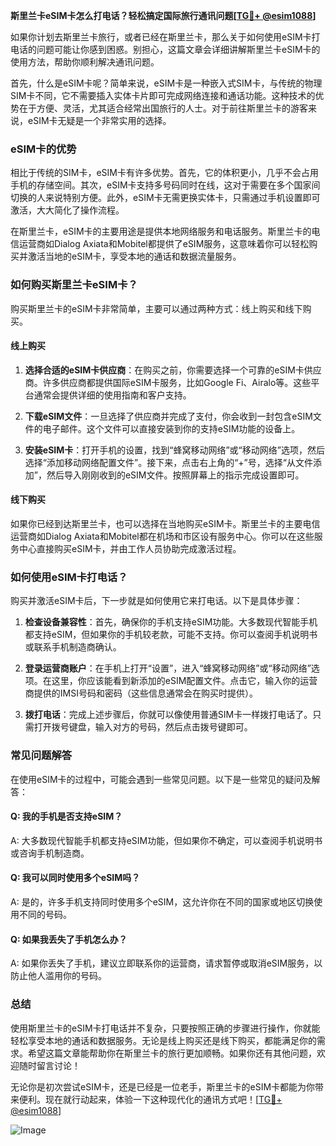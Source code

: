 **斯里兰卡eSIM卡怎么打电话？轻松搞定国际旅行通讯问题[[TG💪+ @esim1088](https://t.me/s/esim1088)]**

如果你计划去斯里兰卡旅行，或者已经在斯里兰卡，那么关于如何使用eSIM卡打电话的问题可能让你感到困惑。别担心，这篇文章会详细讲解斯里兰卡eSIM卡的使用方法，帮助你顺利解决通讯问题。

首先，什么是eSIM卡呢？简单来说，eSIM卡是一种嵌入式SIM卡，与传统的物理SIM卡不同，它不需要插入实体卡片即可完成网络连接和通话功能。这种技术的优势在于方便、灵活，尤其适合经常出国旅行的人士。对于前往斯里兰卡的游客来说，eSIM卡无疑是一个非常实用的选择。

### eSIM卡的优势

相比于传统的SIM卡，eSIM卡有许多优势。首先，它的体积更小，几乎不会占用手机的存储空间。其次，eSIM卡支持多号码同时在线，这对于需要在多个国家间切换的人来说特别方便。此外，eSIM卡无需更换实体卡，只需通过手机设置即可激活，大大简化了操作流程。

在斯里兰卡，eSIM卡的主要用途是提供本地网络服务和电话服务。斯里兰卡的电信运营商如Dialog Axiata和Mobitel都提供了eSIM服务，这意味着你可以轻松购买并激活当地的eSIM卡，享受本地的通话和数据流量服务。

### 如何购买斯里兰卡eSIM卡？

购买斯里兰卡的eSIM卡非常简单，主要可以通过两种方式：线上购买和线下购买。

#### 线上购买

1. **选择合适的eSIM卡供应商**：在购买之前，你需要选择一个可靠的eSIM卡供应商。许多供应商都提供国际eSIM卡服务，比如Google Fi、Airalo等。这些平台通常会提供详细的使用指南和客户支持。

2. **下载eSIM文件**：一旦选择了供应商并完成了支付，你会收到一封包含eSIM文件的电子邮件。这个文件可以直接安装到你的支持eSIM功能的设备上。

3. **安装eSIM卡**：打开手机的设置，找到“蜂窝移动网络”或“移动网络”选项，然后选择“添加移动网络配置文件”。接下来，点击右上角的“+”号，选择“从文件添加”，然后导入刚刚收到的eSIM文件。按照屏幕上的指示完成设置即可。

#### 线下购买

如果你已经到达斯里兰卡，也可以选择在当地购买eSIM卡。斯里兰卡的主要电信运营商如Dialog Axiata和Mobitel都在机场和市区设有服务中心。你可以在这些服务中心直接购买eSIM卡，并由工作人员协助完成激活过程。

### 如何使用eSIM卡打电话？

购买并激活eSIM卡后，下一步就是如何使用它来打电话。以下是具体步骤：

1. **检查设备兼容性**：首先，确保你的手机支持eSIM功能。大多数现代智能手机都支持eSIM，但如果你的手机较老款，可能不支持。你可以查阅手机说明书或联系手机制造商确认。

2. **登录运营商账户**：在手机上打开“设置”，进入“蜂窝移动网络”或“移动网络”选项。在这里，你应该能看到新添加的eSIM配置文件。点击它，输入你的运营商提供的IMSI号码和密码（这些信息通常会在购买时提供）。

3. **拨打电话**：完成上述步骤后，你就可以像使用普通SIM卡一样拨打电话了。只需打开拨号键盘，输入对方的号码，然后点击拨号键即可。

### 常见问题解答

在使用eSIM卡的过程中，可能会遇到一些常见问题。以下是一些常见的疑问及解答：

#### Q: 我的手机是否支持eSIM？
A: 大多数现代智能手机都支持eSIM功能，但如果你不确定，可以查阅手机说明书或咨询手机制造商。

#### Q: 我可以同时使用多个eSIM吗？
A: 是的，许多手机支持同时使用多个eSIM，这允许你在不同的国家或地区切换使用不同的号码。

#### Q: 如果我丢失了手机怎么办？
A: 如果你丢失了手机，建议立即联系你的运营商，请求暂停或取消eSIM服务，以防止他人滥用你的号码。

### 总结

使用斯里兰卡的eSIM卡打电话并不复杂，只要按照正确的步骤进行操作，你就能轻松享受本地的通话和数据服务。无论是线上购买还是线下购买，都能满足你的需求。希望这篇文章能帮助你在斯里兰卡的旅行更加顺畅。如果你还有其他问题，欢迎随时留言讨论！

无论你是初次尝试eSIM卡，还是已经是一位老手，斯里兰卡的eSIM卡都能为你带来便利。现在就行动起来，体验一下这种现代化的通讯方式吧！[[TG💪+ @esim1088](https://t.me/s/esim1088)]

![Image](https://i.postimg.cc/4NQfJmqS/Snipaste-2025-05-13-00-14-12.png)